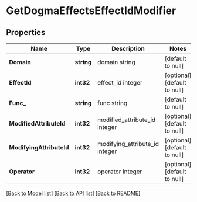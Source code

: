 # GetDogmaEffectsEffectIdModifier

## Properties
Name | Type | Description | Notes
------------ | ------------- | ------------- | -------------
**Domain** | **string** | domain string | [default to null]
**EffectId** | **int32** | effect_id integer | [optional] [default to null]
**Func_** | **string** | func string | [default to null]
**ModifiedAttributeId** | **int32** | modified_attribute_id integer | [optional] [default to null]
**ModifyingAttributeId** | **int32** | modifying_attribute_id integer | [optional] [default to null]
**Operator** | **int32** | operator integer | [optional] [default to null]

[[Back to Model list]](../README.md#documentation-for-models) [[Back to API list]](../README.md#documentation-for-api-endpoints) [[Back to README]](../README.md)


